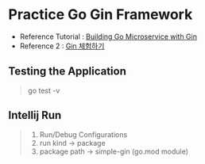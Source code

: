 # Practice Go Gin Framework

- Reference Tutorial : [Building Go Microservice with Gin](https://semaphoreci.com/community/tutorials/building-go-web-applications-and-microservices-using-gin)
- Reference 2 : [Gin 체험하기](https://mdpapa.tistory.com/m/46)


## Testing the Application
> go test -v


## Intellij Run
> 1. Run/Debug Configurations
> 2. run kind -> package
> 3. package path -> simple-gin (go.mod module)